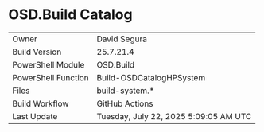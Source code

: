 ﻿# OSD.Build Catalog

| | |
|-|-|
| Owner | David Segura |
| Build Version | 25.7.21.4 |
| PowerShell Module | OSD.Build |
| PowerShell Function | Build-OSDCatalogHPSystem |
| Files | build-system.* |
| Build Workflow | GitHub Actions |
| Last Update | Tuesday, July 22, 2025 5:09:05 AM UTC |
